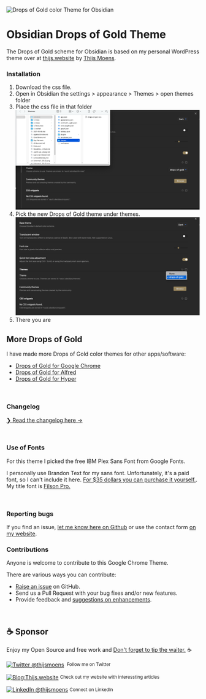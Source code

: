 <img align="center" src="https://raw.githubusercontent.com/thijswmoens/drops-of-gold-theme-obsidian/master/images/preview.png" alt="Drops of Gold color Theme for Obsidian" />

# Obsidian Drops of Gold Theme

The Drops of Gold scheme for Obsidian is based on my personal WordPress theme over at <a href="https://thijs.website" traget="_blank">thijs.website</a> by <a href="https://github.com/thijswmoens">Thijs Moens</a>.
<br>

### Installation

1. Download the css file.
2. Open in Obsidian the settings > appearance > Themes > open themes folder
3. Place the css file in that folder
   <img src="images/install-on-computer.png" alt="Install on your computer">
4. Pick the new Drops of Gold theme under themes.
   <img src="images/select-theme.png" alt="Select the Drops of Gold theme">
5. There you are
   <br>

## More Drops of Gold

I have made more Drops of Gold color themes for other apps/software:

-   [Drops of Gold for Google Chrome](https://github.com/thijswmoens/drops-of-gold-google-chrome)
-   [Drops of Gold for Alfred](https://github.com/thijswmoens/drops-of-gold-alfred)
-   [Drops of Gold for Hyper](https://github.com/thijswmoens/drops-of-gold-theme-hyper/)

<br>

### Changelog

[❯ Read the changelog here →](changelog.md)

<br>

### Use of Fonts

For this theme I picked the free IBM Plex Sans Font from Google Fonts.

I personally use Brandon Text for my sans font. Unfortunately, it's a paid font, so I can't include it here. [For $35 dollars you can purchase it yourself.](https://www.myfonts.com/collections/brandon-text-font-hvd-fonts). My title font is [Filson Pro.](https://fonts.adobe.com/fonts/filson)

<br>

### Reporting bugs

If you find an issue, [let me know here on Github](https://github.com/thijswmoens/drops-of-gold-theme-obsidian/issues/new) or use the contact form [on my website](https://thijs.webiste/bugs).

### Contributions

Anyone is welcome to contribute to this Google Chrome Theme.

There are various ways you can contribute:

-   [Raise an issue](https://github.com/thijswmoens/drops-of-gold-theme-obsidian/issues) on GitHub.
-   Send us a Pull Request with your bug fixes and/or new features.
-   Provide feedback and [suggestions on enhancements](https://thijs.website/feedback).

<br>

## :coffee: Sponsor

Enjoy my Open Source and free work and [Don't forget to tip the waiter.](https://github.com/thijswmoens/sponsor) ☕

<div align="left">
    <p><a href="https://twitter.com/thijsmoens/"><img alt="Twitter @thijsmoens" align="center" src="https://img.shields.io/badge/-@thijsmoens-gray.svg?colorA=3d3d3d&colorB=3d3d3d&style=for-the-badge" /></a>&nbsp;<small> Follow me on Twitter</small></p>
    <p><a href="https://thijs.website/"><img alt="Blog:Thijs.website" align="center" src="https://img.shields.io/badge/-Thijs.website-gray.svg?colorA=a08f68&colorB=a08f68&style=for-the-badge" /></a>&nbsp;<small>Check out my website with interessting articles</small></p>
    <p><a href="https://www.linkedin.com/in/thijsmoens/"><img alt="LinkedIn @thijsmoens" align="center" src="https://img.shields.io/badge/LINKEDIN-gray.svg?colorA=2d2d2d&colorB=2d2d2d&style=for-the-badge" /></a>&nbsp;<small>Connect on LinkedIn</small></p>
</div>

